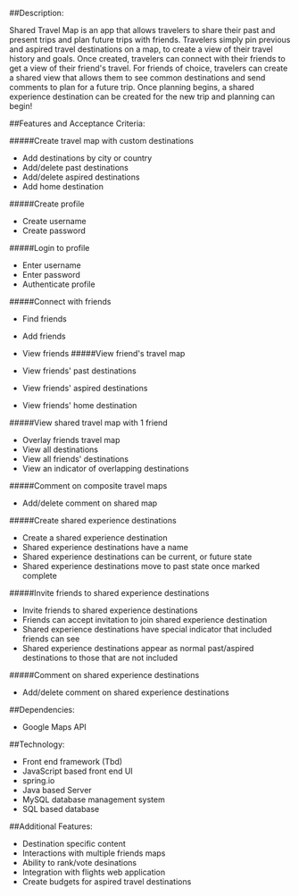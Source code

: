 ##Description:

Shared Travel Map is an app that allows travelers to share their past and present trips and
plan future trips with friends. Travelers simply pin previous and aspired travel destinations
on a map, to create a view of their travel history and goals. Once created, travelers can connect
with their friends to get a view of their friend's travel. For friends of choice, travelers
can create a shared view that allows them to see common destinations and send comments to
plan for a future trip. Once planning begins, a shared experience destination can be created
for the new trip and planning can begin!

##Features and Acceptance Criteria:

#####Create travel map with custom destinations

- Add destinations by city or country
- Add/delete past destinations
- Add/delete aspired destinations
- Add home destination

#####Create profile

- Create username
- Create password

#####Login to profile

- Enter username
- Enter password
- Authenticate profile

#####Connect with friends

- Find friends
- Add friends
- View friends
#####View friend's travel map

- View friends' past destinations
- View friends' aspired destinations
- View friends' home destination

#####View shared travel map with 1 friend

- Overlay friends travel map
- View all destinations
- View all friends' destinations
- View an indicator of overlapping destinations

#####Comment on composite travel maps

- Add/delete comment on shared map

#####Create shared experience destinations

- Create a shared experience destination
- Shared experience destinations have a name
- Shared experience destinations can be current, or future state
- Shared experience destinations move to past state once marked complete

#####Invite friends to shared experience destinations

- Invite friends to shared experience destinations
- Friends can accept invitation to join shared experience destination
- Shared experience destinations have special indicator that included friends can see
- Shared experience destinations appear as normal past/aspired destinations to those
that are not included

#####Comment on shared experience destinations

- Add/delete comment on shared experience destinations

##Dependencies:

- Google Maps API

##Technology:

- Front end framework (Tbd)
- JavaScript based front end UI
- spring.io
- Java based Server
- MySQL database management system
- SQL based database

##Additional Features:

- Destination specific content
- Interactions with multiple friends maps
- Ability to rank/vote desinations
- Integration with flights web application
- Create budgets for aspired travel destinations

